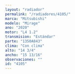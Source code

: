 ```yaml
---
layout: "radiador"
permalink: "/radiadores/4105/"
marca: "Mitsubishi"
modelo: "Mirage"
ano: "2020"
motor: "L4 1.2"
transmision: "Estándar"
parte: "1350A843"
clima: "Con clima"
alto: "14 3/4"
ancho: "15 13/16"
observaciones: ""
id: "4105"
---
```


